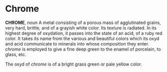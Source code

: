 # Chrome

**CHROME**, _noun_ A metal consisting of a porous mass of agglutinated grains, very hard, brittle, and of a grayish white color. Its texture is radiated. In its highest degree of oxydation, it passes into the state of an acid, of a ruby red color. It takes its name from the various and beautiful colors which its oxyd and acid communicate to minerals into whose composition they enter. _chrome_ is employed to give a fine deep green to the enamel of porcelain, to glass, etc.

The oxyd of _chrome_ is of a bright grass green or pale yellow color.